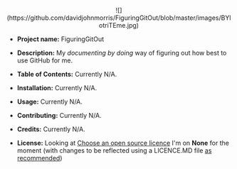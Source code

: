 <p align="center">
![](https://github.com/davidjohnmorris/FiguringGitOut/blob/master/images/BYlotriTEme.jpg)
</p>

- **Project name:** FiguringGitOut

- **Description:** My *documenting by doing* way of figuring out how best to use GitHub for me.

- **Table of Contents:** Currently N/A.

- **Installation:** Currently N/A.

- **Usage:** Currently N/A.

- **Contributing:** Currently N/A.

- **Credits:** Currently N/A.

- **License:** Looking at [Choose an open source licence](https://choosealicense.com) I'm on **None** for the moment (with changes to be reflected using a LICENCE.MD file [as recommended](https://help.github.com/articles/licensing-a-repository/))

